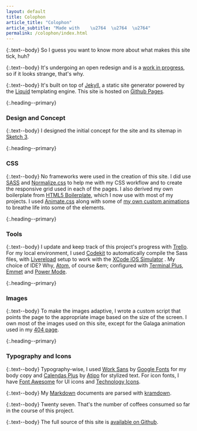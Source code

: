 ```yaml
---
layout: default
title: Colophon
article_title: "Colophon"
article_subtitle: "Made with 	\u2764 	\u2764 	\u2764"
permalink: /colophon/index.html
---
```


{:.text--body}
So I guess you want to know more about what makes this site tick, huh?

{:.text--body}
It's undergoing an open redesign and is a [work in progress](https://trello.com/b/yFbZFW3E), so if it looks strange, that's why.

{:.text--body}
It's built on top of [Jekyll](https://github.com/jekyll/jekyll), a static site generator powered by the [Liquid](https://shopify.github.io/liquid/) templating engine. This site is hosted on [Github Pages](https://pages.github.com/).

{:.heading--primary}
### Design and Concept

{:.text--body}
I designed the initial concept for the site and its sitemap in [Sketch 3](https://www.sketchapp.com/).


{:.heading--primary}
### CSS

{:.text--body}
No frameworks were used in the creation of this site. I did use [SASS](http://sass-lang.com/) and [Normalize.css](https://necolas.github.io/normalize.css/) to help me with my CSS workflow and to create the responsive grid used in each of the pages. I also derived my own boilerplate from [HTML5 Boilerplate](https://html5boilerplate.com/), which I now use with most of my projects. I used [Animate.css](https://daneden.github.io/animate.css/) along with some of [my own custom animations](http://codepen.io/emsky/pen/RRjPGg) to breathe life into some of the elements.

{:.heading--primary}
### Tools

{:.text--body}
I update and keep track of this project's progress with [Trello](https://trello.com/b/yFbZFW3E). For my local environment, I used [Codekit](https://incident57.com/codekit/) to automatically compile the Sass files, with [Livereload](http://livereload.com/) setup to work with the [XCode iOS Simulator](https://developer.apple.com/library/ios/documentation/IDEs/Conceptual/iOS_Simulator_Guide/Introduction/Introduction.html) . My choice of IDE? Why, [Atom](https://atom.io/), of course &em; configured with [Terminal Plus](https://atom.io/packages/terminal-plus), [Emmet](http://emmet.io/) and [Power Mode](https://atom.io/packages/activate-power-mode).

{:.heading--primary}
### Images

{:.text--body}
To make the images adaptive, I wrote a custom script that points the page to the appropriate image based on the size of the screen. I own most of the images used on this site, except for the Galaga animation used in my [404 page](/404.html).

{:.heading--primary}
### Typography and Icons

{:.text--body}
Typography-wise, I used [Work Sans](https://www.google.com/fonts/specimen/Work+Sans) by [Google Fonts](https://fonts.google.com) for my body copy and [Calendas Plus](http://calendasplus.com/) by [Atipo](http://atipo.es/tipografia/) for stylized text. For icon fonts, I have [Font Awesome](http://fontawesome.io/) for UI icons and [Technology Icons](http://websiddu.github.io/technology-icons/).

{:.text--body}
My [Markdown](https://daringfireball.net/projects/markdown/syntax) documents are parsed with [kramdown](http://kramdown.gettalong.org/).

{:.text--body}
Twenty seven. That's the number of coffees consumed so far in the course of this project.

{:.text--body}
The full source of this site is [available on Github](https://github.com/emsky/emsky.github.io).
